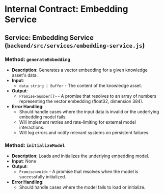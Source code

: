 # Internal Contract: Embedding Service

## Service: Embedding Service (`backend/src/services/embedding-service.js`)

### Method: `generateEmbedding`

*   **Description**: Generates a vector embedding for a given knowledge asset's data.
*   **Input**:
    *   `data`: `string | Buffer` - The content of the knowledge asset.
*   **Output**:
    *   `Promise<number[]>` - A promise that resolves to an array of numbers representing the vector embedding (float32, dimension 384).
*   **Error Handling**:
    *   Should handle cases where the input data is invalid or the underlying embedding model fails.
    *   Will implement retries and rate-limiting for external model interactions.
    *   Will log errors and notify relevant systems on persistent failures.

### Method: `initializeModel`

*   **Description**: Loads and initializes the underlying embedding model.
*   **Input**: None
*   **Output**:
    *   `Promise<void>` - A promise that resolves when the model is successfully initialized.
*   **Error Handling**:
    *   Should handle cases where the model fails to load or initialize.
